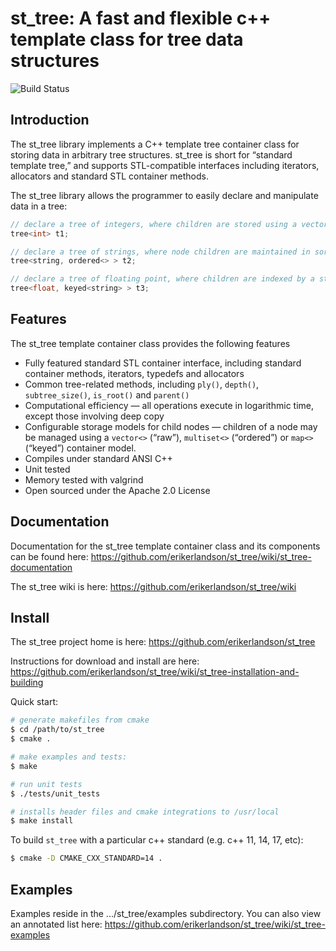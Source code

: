 # st_tree: A fast and flexible c++ template class for tree data structures

![Build Status](https://github.com/erikerlandson/st_tree/workflows/build/badge.svg?branch=develop)

## Introduction
The st_tree library implements a C++ template tree container class for storing data in arbitrary tree structures. st_tree is short for “standard template tree,” and supports STL-compatible interfaces including iterators, allocators and standard STL container methods.

The st_tree library allows the programmer to easily declare and manipulate data in a tree:

```cpp
// declare a tree of integers, where children are stored using a vector storage model
tree<int> t1;  

// declare a tree of strings, where node children are maintained in sorted order
tree<string, ordered<> > t2;

// declare a tree of floating point, where children are indexed by a string label
tree<float, keyed<string> > t3;
```

## Features
The st_tree template container class provides the following features

* Fully featured standard STL container interface, including standard container methods, iterators, typedefs and allocators
* Common tree-related methods, including `ply()`, `depth()`, `subtree_size()`, `is_root()` and `parent()`
* Computational efficiency — all operations execute in logarithmic time, except those involving deep copy
* Configurable storage models for child nodes — children of a node may be managed using a `vector<>` (“raw”), `multiset<>` (“ordered”) or `map<>` (“keyed”) container model.
* Compiles under standard ANSI C++
* Unit tested
* Memory tested with valgrind
* Open sourced under the Apache 2.0 License


## Documentation
Documentation for the st_tree template container class and its components can be found here:
https://github.com/erikerlandson/st_tree/wiki/st_tree-documentation

The st_tree wiki is here:
https://github.com/erikerlandson/st_tree/wiki

## Install
The st_tree project home is here:
https://github.com/erikerlandson/st_tree

Instructions for download and install are here:
https://github.com/erikerlandson/st_tree/wiki/st_tree-installation-and-building

Quick start:
```sh
# generate makefiles from cmake
$ cd /path/to/st_tree
$ cmake .

# make examples and tests:
$ make

# run unit tests
$ ./tests/unit_tests

# installs header files and cmake integrations to /usr/local
$ make install
```

To build `st_tree` with a particular c++ standard (e.g. c++ 11, 14, 17, etc):
```sh
$ cmake -D CMAKE_CXX_STANDARD=14 .
```

## Examples
Examples reside in the .../st_tree/examples subdirectory.   You can also view an annotated list here:
https://github.com/erikerlandson/st_tree/wiki/st_tree-examples

